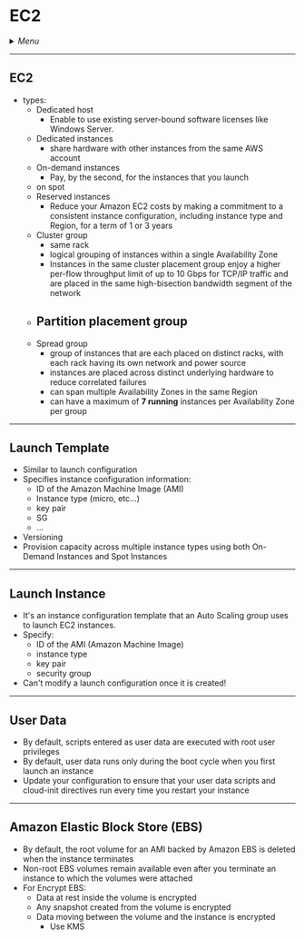 # EC2

<details>
 <summary><i>Menu</i></summary>

- [EC2](#ec2-1)
- [Launch Template](#launch-template)
- [Launch Instance](#launch-instance)
- [User Data](#user-data)
- [EBS](#-amazon-elastic-block-store-ebs)
</details>

---
## EC2
- types:
  - Dedicated host
    - Enable to use existing server-bound software licenses like Windows Server.
  - Dedicated instances
    - share hardware with other instances from the same AWS account
  - On-demand instances
    - Pay, by the second, for the instances that you launch
  - on spot
  - Reserved instances
    - Reduce your Amazon EC2 costs by making a commitment to a consistent instance configuration, including instance type and Region, for a term of 1 or 3 years
  - Cluster group
    - same rack
    - logical grouping of instances within a single Availability Zone
    - Instances in the same cluster placement group enjoy a higher per-flow throughput limit of up to 10 Gbps for TCP/IP traffic and are placed in the same high-bisection bandwidth segment of the network
  - Partition placement group
    - 
  - Spread group
    - group of instances that are each placed on distinct racks, with each rack having its own network and power source
    - instances are placed across distinct underlying hardware to reduce correlated failures
    - can span multiple Availability Zones in the same Region
    - can have a maximum of __7 running__ instances per Availability Zone per group

---
## Launch Template
- Similar to launch configuration
- Specifies instance configuration information:
  - ID of the Amazon Machine Image (AMI)
  - Instance type (micro, etc...)
  - key pair
  - SG
  - ...
- Versioning
- Provision capacity across multiple instance types using both On-Demand Instances and Spot Instances

---
## Launch Instance
- It's an instance configuration template that an Auto Scaling group uses to launch EC2 instances.
- Specify:
  - ID of the AMI (Amazon Machine Image)
  - instance type
  - key pair
  - security group
- Can't modify a launch configuration once it is created!

---
## User Data
- By default, scripts entered as user data are executed with root user privileges
- By default, user data runs only during the boot cycle when you first launch an instance
- Update your configuration to ensure that your user data scripts and cloud-init directives run every time you restart your instance

---
## Amazon Elastic Block Store (EBS)
- By default, the root volume for an AMI backed by Amazon EBS is deleted when the instance terminates
- Non-root EBS volumes remain available even after you terminate an instance to which the volumes were attached
- For Encrypt EBS:
  - Data at rest inside the volume is encrypted
  - Any snapshot created from the volume is encrypted
  - Data moving between the volume and the instance is encrypted
    - Use KMS